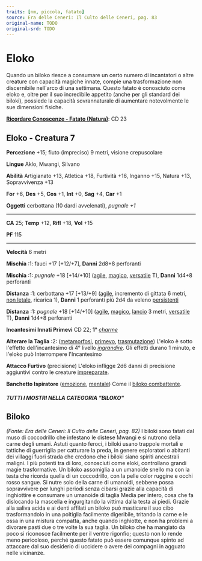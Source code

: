 ```yaml
---
traits: [nm, piccola, fatato]
source: Era delle Ceneri: Il Culto delle Ceneri, pag. 83
original-name: TODO
original-srd: TODO
---
```


# Eloko

Quando un biloko riesce a consumare un certo numero di incantatori o altre
creature con capacità magiche innate, compie una trasformazione non discernibile
nell'arco di una settimana. Questo fatato è conosciuto come eloko e, oltre per
il suo incredibile appetito (anche per gli standard dei biloki), possiede la
capacità sovrannaturale di aumentare notevolmente le sue dimensioni fisiche.

**[Ricordare Conoscenze - Fatato (Natura)](/azioni/ricordare-conoscenze)**: CD
23

## Eloko - Creatura 7

**Percezione** +15; fiuto (impreciso) 9 metri, visione crepuscolare

**Lingue** Aklo, Mwangi, Silvano

**Abilità** Artigianato +13, Atletica +18, Furtività +16, Inganno +15, Natura
+13, Sopravvivenza +13

**For** +6, **Des** +5, **Cos** +1, **Int** +0, **Sag** +4, **Car** +1

**Oggetti** cerbottana (10 dardi avvelenati), _pugnale +1_

---

**CA** 25; **Temp** +12, **Rifl** +18, **Vol** +15

**PF** 115

---

**Velocità** 6 metri

**Mischia** :1: fauci +17 \[+12/+7], **Danni** 2d8+8 perforanti

**Mischia** :1: _pugnale_ +18 \[+14/+10] ([agile](/tratti/agile),
[magico](/tratti/magico), [versatile](/tratti/versatile) T), **Danni** 1d4+8
perforanti

**Distanza** :1: cerbottana +17 \[+13/+9] ([agile](/tratti/agile), incremento di
gittata 6 metri, [non letale](/tratti/non-letale), ricarica 1), **Danni** 1
perforanti più 2d4 da veleno [persistenti](/condizioni/danno-persistente)

**Distanza** :1: _pugnale_ +18 \[+14/+10] ([agile](/tratti/agile),
[magico](/tratti/magico), [lancio](/tratti/lancio) 3 metri,
[versatile](/tratti/versatile) T), **Danni** 1d4+8 perforanti

**Incantesimi Innati Primevi** CD 22; **1°** _[charme](/incantesimi/charme)_

**Alterare la Taglia** :2: ([metamorfosi](/tratti/metamorfosi),
[primevo](/tratti/primevo), [trasmutazione](/tratti/trasmutazione)) L'eloko è
sotto l'effetto dell'incantesimo di 4° livello
_[ingrandire](/incantesimi/ingrandire)_. Gli effetti durano 1 minuto, e l'eloko
può Interrompere l'Incantesimo

**Attacco Furtivo** (precisione) L'eloko infligge 2d6 danni di precisione
aggiuntivi contro le creature [impreparate](/condizioni/impreparato).

**Banchetto Ispiratore** ([emozione](/tratti/emozione),
[mentale](/tratti/mentale)) Come il
[biloko combattente](/creature/biloko-combattente).

##### TUTTI I MOSTRI NELLA CATEGORIA "BILOKO"

## **Biloko**

_(Fonte: Era delle Ceneri: Il Culto delle Ceneri, pag. 82)_ I biloki sono fatati
dal muso di coccodrillo che infestano le distese Mwangi e si nutrono della carne
degli umani. Astuti quanto feroci, i biloki usano trappole mortali e tattiche di
guerriglia per catturare la preda, in genere esploratori o abitanti dei villaggi
fuori strada che credono che i biloki siano spiriti ancestrali maligni. I più
potenti tra di loro, conosciuti come eloki, controllano grandi magie
trasformative. Un biloko assomiglia a un umanoide snello ma con la testa che
ricorda quella di un coccodrillo, con la pelle color ruggine e occhi rosso
sangue. Si nutre solo della carne di umanoidi, sebbene possa sopravvivere per
lunghi periodi senza cibarsi grazie alla capacità di inghiottire e consumare un
umanoide di taglia Media per intero, cosa che fa dislocando la mascella e
ingurgitando la vittima dalla testa ai piedi. Grazie alla saliva acida e ai
denti affilati un biloko può masticare il suo cibo trasformandolo in una
poltiglia facilmente digeribile, tritando la carne e le ossa in una mistura
compatta, anche quando inghiotte, e non ha problemi a divorare pasti due o tre
volte la sua taglia. Un biloko che ha mangiato da poco si riconosce facilmente
per il ventre rigonfio; questo non lo rende meno pericoloso, perché questo
fatato può essere comunque spinto ad attaccare dal suo desiderio di uccidere o
avere dei compagni in agguato nelle vicinanze.
